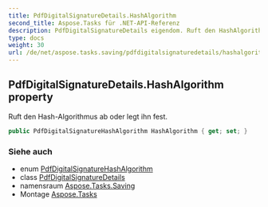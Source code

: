 ```yaml
---
title: PdfDigitalSignatureDetails.HashAlgorithm
second_title: Aspose.Tasks für .NET-API-Referenz
description: PdfDigitalSignatureDetails eigendom. Ruft den HashAlgorithmus ab oder legt ihn fest.
type: docs
weight: 30
url: /de/net/aspose.tasks.saving/pdfdigitalsignaturedetails/hashalgorithm/
---
```

## PdfDigitalSignatureDetails.HashAlgorithm property

Ruft den Hash-Algorithmus ab oder legt ihn fest.

```csharp
public PdfDigitalSignatureHashAlgorithm HashAlgorithm { get; set; }
```

### Siehe auch

* enum [PdfDigitalSignatureHashAlgorithm](../../pdfdigitalsignaturehashalgorithm/)
* class [PdfDigitalSignatureDetails](../)
* namensraum [Aspose.Tasks.Saving](../../pdfdigitalsignaturedetails/)
* Montage [Aspose.Tasks](../../../)


